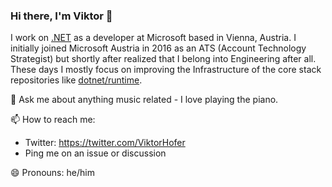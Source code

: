 ### Hi there, I'm Viktor 👋

I work on [.NET](https://github.com/dotnet) as a developer at Microsoft based in Vienna, Austria. I initially joined Microsoft Austria in 2016 as an ATS (Account Technology Strategist) but shortly after realized that I belong into Engineering after all. These days I mostly focus on improving the Infrastructure of the core stack repositories like [dotnet/runtime](https://github.com/dotnet/runtime).

👯 Ask me about anything music related - I love playing the piano.

📫 How to reach me:
- Twitter: https://twitter.com/ViktorHofer
- Ping me on an issue or discussion

😄 Pronouns: he/him

<!--
**ViktorHofer/ViktorHofer** is a ✨ _special_ ✨ repository because its `README.md` (this file) appears on your GitHub profile.

Here are some ideas to get you started:

- 🔭 I’m currently working on ...
- 🌱 I’m currently learning ...
- 👯 I’m looking to collaborate on ...
- 🤔 I’m looking for help with ...
- 💬 Ask me about ...
- 📫 How to reach me: ...
- 😄 Pronouns: ...
- ⚡ Fun fact: ...
-->
